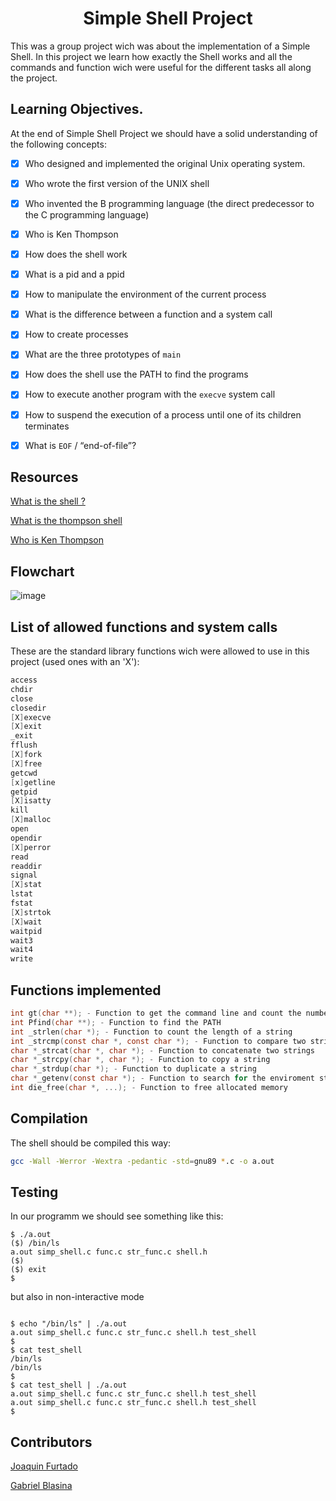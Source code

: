 <h1 align="center">Simple Shell Project</h1>

This was a group project wich was about the implementation of a Simple Shell. In this project we learn how exactly the Shell works and all the commands and function wich were useful for the different tasks all along the project.


## Learning Objectives.
At the end of Simple Shell Project we should have a solid understanding of the following concepts:

* [X] Who designed and implemented the original Unix operating system.
* [X] Who wrote the first version of the UNIX shell
* [X] Who invented the B programming language (the direct predecessor to the C programming language)
* [X] Who is Ken Thompson
* [X] How does the shell work
* [X] What is a pid and a ppid
* [X] How to manipulate the environment of the current process
* [X] What is the difference between a function and a system call
* [X] How to create processes
* [X] What are the three prototypes of ```main```
* [X] How does the shell use the PATH to find the programs
* [X] How to execute another program with the ```execve``` system call
* [X] How to suspend the execution of a process until one of its children terminates
* [X] What is ```EOF```  / “end-of-file”?
                                         

## Resources 
[What is the shell ?](https://en.wikipedia.org/wiki/Unix_shell)

[What is the thompson shell ](https://en.wikipedia.org/wiki/Thompson_shell)

[Who is Ken Thompson](https://en.wikipedia.org/wiki/Ken_Thompson)

## Flowchart
![image](https://user-images.githubusercontent.com/113607320/207450232-fad74692-1c54-44a8-a70f-277ee78d7843.png)


## List of allowed functions and system calls 
These are the  standard library functions wich were allowed to use in this project (used ones with an 'X'):

~~~c
access
chdir
close
closedir
[X]execve
[X]exit
_exit
fflush
[X]fork
[X]free
getcwd
[x]getline
getpid
[X]isatty
kill
[X]malloc
open
opendir
[X]perror
read
readdir
signal
[X]stat
lstat
fstat
[X]strtok
[X]wait
waitpid
wait3
wait4
write
~~~

## Functions implemented
~~~c
int gt(char **); - Function to get the command line and count the number of arguments
int Pfind(char **); - Function to find the PATH
int _strlen(char *); - Function to count the length of a string
int _strcmp(const char *, const char *); - Function to compare two strings
char *_strcat(char *, char *); - Function to concatenate two strings
char *_strcpy(char *, char *); - Function to copy a string
char *_strdup(char *); - Function to duplicate a string
char *_getenv(const char *); - Function to search for the enviroment string pointed by the passed argument
int die_free(char *, ...); - Function to free allocated memory
~~~


## Compilation
The shell should be compiled this way:

~~~bash
gcc -Wall -Werror -Wextra -pedantic -std=gnu89 *.c -o a.out
~~~

## Testing

In our programm we should see something like this: 


~~~
$ ./a.out
($) /bin/ls
a.out simp_shell.c func.c str_func.c shell.h
($)
($) exit
$
~~~

but also in non-interactive mode 

~~~

$ echo "/bin/ls" | ./a.out
a.out simp_shell.c func.c str_func.c shell.h test_shell
$
$ cat test_shell
/bin/ls
/bin/ls
$
$ cat test_shell | ./a.out
a.out simp_shell.c func.c str_func.c shell.h test_shell
a.out simp_shell.c func.c str_func.c shell.h test_shell
$
~~~

## Contributors
[Joaquin Furtado](https://github.com/JoaquinFurta)

[Gabriel Blasina](https://github.com/gabrielblasina)
